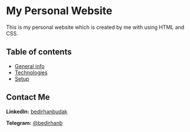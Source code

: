 # My Personal Website

This is my personal website which is created by me with using HTML and CSS.

## Table of contents

* [General info](#general-info)
* [Technologies](#technologies)
* [Setup](#setup)


## Contact Me

**LinkedIn:** [bedirhanbudak](https://www.linkedin.com/in/bedirhan-budak/)

**Telegram:** [@bedirhanb](https://t.me/bedirhanb)
